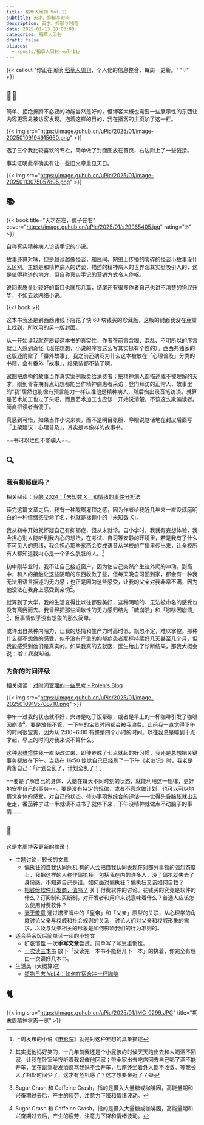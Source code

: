 ```yaml
---
title: 稻草人周刊 Vol.11
subtitle: 天才、抑郁与时间
description: 天才、抑郁与时间
date: 2025-01-13 08:03:00
categories: 稻草人周刊
draft: false
aliases:
  - /posts/稻草人周刊-vol-11/
---
```


{{< callout "你正在阅读 [稻草人周刊](/categories/稻草人周刊/)，个人化的信息整合，每周一更新。" "💡" >}}

## 🏃‍♂️

简单、拒绝折腾不必要的功能当然是好的，但博客大概也需要一些展示性的东西让内容更容易被访客发现。抱着这样的目的，我在播客的主页加了这一栏。

{{< img src="https://image.guhub.cn/uPic/2025/01/image-20250109194915660.png" >}}

选了三个我比较喜欢的专栏，简单做了封面图放在首页，右边附上了一些链接。

事实证明此举确实有让一些旧文章重见天日。

{{< img src="https://image.guhub.cn/uPic/2025/01/image-20250113075057895.png" >}}

## 📚

{{< book title="天才在左，疯子在右" cover="https://image.guhub.cn/uPic/2025/01/s29965405.jpg" rating="🙄" >}}

自称真实精神病人访谈手记的小说。

故事还算对味，但是越读越像怪谈，和民间、网络上传播的零碎的怪谈小故事没什么区别。主题是和精神病人的访谈，描述的精神病人的世界观其实挺吸引人的，这是值得称道的地方，但自称真实手记的营销方式令人作呕。

说回来质量比较好的篇目也就那几篇，结尾还有很多作者自己也讲不清楚的狗屁升华，不如去读网络小说。

{{</ book >}}

这本书我还是到西西弗线下店花了快 60 块钱买的珍藏版，这版的封面我没在豆瓣上找到，所以用的另一版封面。

从一开始读我就在质疑这本书的真实性，作者在前言含糊、混乱、不明所以的序言就让人感到奇怪（现在想想，小说的序言这么写其实挺有个性的）。西西弗独家的这版还附赠了「番外故事」，我之前还纳闷为什么这本被放在「心理普及」分类的书籍，会有番外「故事」，结果装都不装了啊。

试图把虚构的故事当作真实案例贩卖给消费者；把精神病人都描述成不被理解的天才，刚到青春期有点幻想都能当作精神病患者采访；登门拜访的正常人，故事里的“我”居然也能像有预言能力一样认准他是精神病人，然后掏出录音笔访谈。就算是艺术加工也过了头吧，而且艺术加工也应该一开始说清楚，不该这么欺骗读者。简直把读者当傻子。

真感到可惜，如果当作小说来卖，而不是明目张胆、睁眼说瞎话地在封皮后面写「上架建议：心理普及」，其实是本像样的故事书。

==书可以烂但不能骗人==。

## 🔍

### 我有抑郁症吗？

相关阅读：[我的 2024：「未知数 X」和情绪的事件分析法](https://sspai.com/post/95383)

读完这篇文章之后，我有一种醍醐灌顶之感，因为作者给我近几年来一直没琢磨明白的一种情绪感受命了名，也就是标题中的「未知数 X」。

我从初中开始就怀疑自己有抑郁症，但从未就诊。自小学时，我就有妄想体验，我会担心别人能听到我内心的想法，在考试、自习等安静的环境里，若是我有了什么不可见人的思绪，我会担心那些东西会变成语音从学校的广播里传出来，让全校所有人都知道我内心是一个多么肮脏的人。[^1]

初中刚毕业时，我不让自己接近窗户，因为怕自己突然产生往外爬的冲动。到高中，和人的接触让这些阴暗的东西收敛了些，但每天晚自习回到家，都会有一种我无法用语言描述的无力感；也正是因为这些感受，让我的父亲对我非常不满，因为他没法在我身上感受到亲切[^2]。

就算到了大学，我的生活变得比以往都要美好，这种阴暗的、无法被命名的感受也没有离我而去。我曾经把那些间歇性的无力感归结为「糖崩溃」和「咖啡因崩溃」[^3]，但事情似乎没有想象的那么简单。

或许出自某种内阻力，让我的热情和生产力时高时低，飘忽不定，难以掌控。那种什么都不想做的感受，似乎没有严重的抑郁症患者那样持续好几天甚至几个月，但我能感受到他们是真实的。如果我真的去就医，医生给出了诊断结果，那我大概会说：*哈！我就知道。* 

### 为你的时间评级

相关阅读：[对时间管理的一些思考 - Rolen's Blog](https://rolen.wiki/some-thoughts-about-time-management/)

{{< img src="https://image.guhub.cn/uPic/2025/01/image-20250109195708710.png" >}}

中午一过我的状态就不好，兴许是吃了饭晕碳，或者是早上的一杯咖啡引发了咖啡因崩溃[^3]。要是放任不管，一下午的宝贵时间都会被我浪费。此前我一直觉得下午的时间很宝贵，因为从 2:00~6:00 有整整四个小时的时间。以往我总是睡到十点才起，早上的时间对我来说不算什么。

这种[思维惯性](/posts/扩张惯性/)我一直没改过来，即使养成了七点就起的好习惯，我还是总想把关键事务都放在下午。当我在 16:50 惊觉自己已经刷了一下午《老友记》时，我老是责备自己：「计划全乱了，计划全乱了！」

==要是了解自己的身体、大脑在每天不同时刻的状态，就能利用这一规律，更好地安排自己的事务==。要是没有特定的规律，或者不喜欢做计划，也可以可以地察觉身体的感受，对自己的状态、待办事项做综合的评估——觉得头昏脑胀就出去走走，番茄钟才过一半就读不进书了就停下来，下午没精神就做点不动脑子的事情……

## 📒

这是本周博客更新的摘录！

- 主题讨论，较长的文章
  - [偏执狂的自我认同危机](/posts/偏执狂的自我认同危机/)
    有的人会把自我认同表现在对部分事物的强烈态度上，我把这样的人称作偏执狂。包括我在内的许多人，没了偏执就失去了身份感，不知道自己是谁。如何面对偏执狂？偏执狂又该如何自救？
  - [把钱给软件开发商，值吗？](/posts/把钱给软件开发商值吗/)
    关于付费软件的讨论。花钱买的究竟是软件的什么？订阅制和买断制，对开发者和用户来说意味着什么？普通人应该怎么使用付费软件？
  - [毫无敬意](/posts/毫无敬意/)
    通过塔罗牌中的「皇帝」和「父亲」原型的关联，从心理学的角度讨论父亲与权威和社会规则的关系，讨论人们对父亲和权威形象的需求，以及与父亲相关的形象是如何影响我们的行为准则的。
- 适合茶余饭后简单读一读的小短文
  - [扩张惯性](/posts/扩张惯性/)
    一次**手写文章**尝试，简单写了写思维惯性。
  - [一次读三本书](/posts/一次读三本书/)
    放下「没读完一本书不能翻开下一本」的执着，你完全有理由一次读好几本书。
- 生活类（大概算吧）
  - [揽物日志 Vol.4：如何在宿舍冲一杯咖啡](/posts/揽物日志-vol-4/)

## 🐈

{{< img src="https://image.guhub.cn/uPic/2025/01/IMG_0299.JPG" title="期末周精神状态一览" >}}

[^1]: 上周发布的小说《[电影院](https://www.ultrali.me/posts/20241231-paranoid/)》就是对这种妄想的具象描述
[^2]: 其实挺他妈好笑的，十几年前我还是个小屁孩的时候天天跑出去和人喝酒不回家，让我在卧室半夜听着我妈催他回家；带全家出去吃席回去自己喝了酒不能开车，坐在副驾驶发酒疯骂我妈不会开车，后座还坐着外人都不收敛。等我长大了相处时间少了，这才有危机感了？这才想要亲近了？😅
[^3]: Sugar Crash 和 Caffeine Crash，指的是摄入大量糖或咖啡因，高能量期和兴奋期过去后，产生的疲劳、注意力下降和情绪波动。

